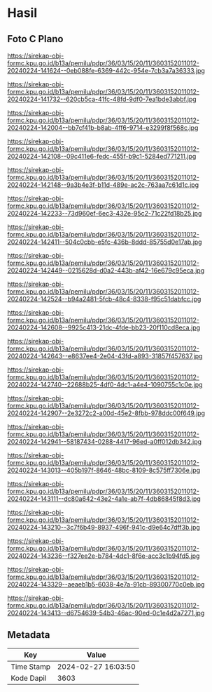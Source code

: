 # Hasil

## Foto C Plano

https://sirekap-obj-formc.kpu.go.id/b13a/pemilu/pdpr/36/03/15/20/11/3603152011012-20240224-141624--0eb088fe-6369-442c-954e-7cb3a7a36333.jpg

https://sirekap-obj-formc.kpu.go.id/b13a/pemilu/pdpr/36/03/15/20/11/3603152011012-20240224-141732--620cb5ca-41fc-48fd-9df0-7ea1bde3abbf.jpg

https://sirekap-obj-formc.kpu.go.id/b13a/pemilu/pdpr/36/03/15/20/11/3603152011012-20240224-142004--bb7cf41b-b8ab-4ff6-9714-e3299f8f568c.jpg

https://sirekap-obj-formc.kpu.go.id/b13a/pemilu/pdpr/36/03/15/20/11/3603152011012-20240224-142108--09c411e6-fedc-455f-b9c1-5284ed771211.jpg

https://sirekap-obj-formc.kpu.go.id/b13a/pemilu/pdpr/36/03/15/20/11/3603152011012-20240224-142148--9a3b4e3f-b11d-489e-ac2c-763aa7c61d1c.jpg

https://sirekap-obj-formc.kpu.go.id/b13a/pemilu/pdpr/36/03/15/20/11/3603152011012-20240224-142233--73d960ef-6ec3-432e-95c2-71c22fd18b25.jpg

https://sirekap-obj-formc.kpu.go.id/b13a/pemilu/pdpr/36/03/15/20/11/3603152011012-20240224-142411--504c0cbb-e5fc-436b-8ddd-85755d0e17ab.jpg

https://sirekap-obj-formc.kpu.go.id/b13a/pemilu/pdpr/36/03/15/20/11/3603152011012-20240224-142449--0215628d-d0a2-443b-af42-16e679c95eca.jpg

https://sirekap-obj-formc.kpu.go.id/b13a/pemilu/pdpr/36/03/15/20/11/3603152011012-20240224-142524--b94a2481-5fcb-48c4-8338-f95c51dabfcc.jpg

https://sirekap-obj-formc.kpu.go.id/b13a/pemilu/pdpr/36/03/15/20/11/3603152011012-20240224-142608--9925c413-21dc-4fde-bb23-20f110cd8eca.jpg

https://sirekap-obj-formc.kpu.go.id/b13a/pemilu/pdpr/36/03/15/20/11/3603152011012-20240224-142643--e8637ee4-2e04-43fd-a893-31857f457637.jpg

https://sirekap-obj-formc.kpu.go.id/b13a/pemilu/pdpr/36/03/15/20/11/3603152011012-20240224-142740--22688b25-4df0-4dc1-a4e4-1090755c1c0e.jpg

https://sirekap-obj-formc.kpu.go.id/b13a/pemilu/pdpr/36/03/15/20/11/3603152011012-20240224-142907--2e3272c2-a00d-45e2-8fbb-978ddc00f649.jpg

https://sirekap-obj-formc.kpu.go.id/b13a/pemilu/pdpr/36/03/15/20/11/3603152011012-20240224-142941--58187434-0288-4417-96ed-a0ff012db342.jpg

https://sirekap-obj-formc.kpu.go.id/b13a/pemilu/pdpr/36/03/15/20/11/3603152011012-20240224-143013--405b197f-8646-48bc-8109-8c575ff7306e.jpg

https://sirekap-obj-formc.kpu.go.id/b13a/pemilu/pdpr/36/03/15/20/11/3603152011012-20240224-143111--dc80a642-43e2-4a1e-ab7f-4db86845f8d3.jpg

https://sirekap-obj-formc.kpu.go.id/b13a/pemilu/pdpr/36/03/15/20/11/3603152011012-20240224-143210--3c7f6b49-8937-496f-941c-d9e64c7dff3b.jpg

https://sirekap-obj-formc.kpu.go.id/b13a/pemilu/pdpr/36/03/15/20/11/3603152011012-20240224-143236--f327ee2e-b784-4dc1-8f6e-acc3c1b94fd5.jpg

https://sirekap-obj-formc.kpu.go.id/b13a/pemilu/pdpr/36/03/15/20/11/3603152011012-20240224-143329--aeaeb1b5-6038-4e7a-91cb-89300770c0eb.jpg

https://sirekap-obj-formc.kpu.go.id/b13a/pemilu/pdpr/36/03/15/20/11/3603152011012-20240224-143413--d6754639-54b3-46ac-90ed-0c1e4d2a7271.jpg


## Metadata

| Key        | Value               |
| ---------- | ------------------- |
| Time Stamp | 2024-02-27 16:03:50 |
| Kode Dapil | 3603                |



